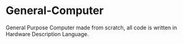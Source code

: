 # General-Computer
General Purpose Computer made from scratch, all code is written in Hardware Description Language.
